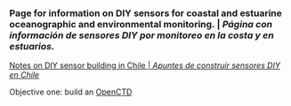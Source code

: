 ### Page for information on DIY sensors for coastal and estuarine oceanographic and environmental monitoring. | _Página con información de sensores DIY por monitoreo en la costa y en estuarios._

[Notes on DIY sensor building in Chile | _Apuntes de construir sensores DIY en Chile_](https://github.com/mewilliams/sensor_diy/blob/master/notes_sensors_chile.md)

Objective one: build an [OpenCTD](https://github.com/OceanographyforEveryone/OpenCTD)